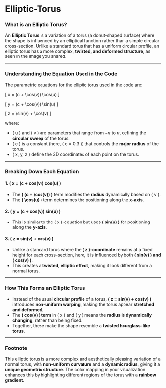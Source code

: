 # Elliptic-Torus

### **What is an Elliptic Torus?**  
An **Elliptic Torus** is a variation of a torus (a donut-shaped surface) where the shape is influenced by an elliptical function rather than a simple circular cross-section. Unlike a standard torus that has a uniform circular profile, an elliptic torus has a more complex, **twisted, and deformed structure**, as seen in the image you shared.

---

### **Understanding the Equation Used in the Code**  

The parametric equations for the elliptic torus used in the code are:

\[
x = (c + \cos(v)) \cos(u)
\]

\[
y = (c + \cos(v)) \sin(u)
\]

\[
z = \sin(v) + \cos(v)
\]

where:  
- \( u \) and \( v \) are parameters that range from −𝜋 to 𝜋, defining the **circular sweep** of the torus.
- \( c \) is a constant (here, \( c = 0.3 \)) that controls the **major radius** of the torus.
- \( x, y, z \) define the 3D coordinates of each point on the torus.

---

### **Breaking Down Each Equation**
#### **1. \( x = (c + cos(v)) cos(u) \)**
- The **\( (c + \cos(v)) \)** term modifies the **radius** dynamically based on \( v \).
- The **\( \cos(u) \)** term determines the positioning along the **x-axis**.

#### **2. \( y = (c + cos(v)) sin(u) \)**
- This is similar to the \( x \)-equation but uses **\( sin(u) \)** for positioning along the **y-axis**.

#### **3. \( z = sin(v) + cos(v) \)**
- Unlike a standard torus where the **\( z \)-coordinate** remains at a fixed height for each cross-section, here, it is influenced by both **\( sin(v) \) and \( cos(v) \)**.
- This creates a **twisted, elliptic effect**, making it look different from a normal torus.

---

### **How This Forms an Elliptic Torus**
- Instead of the usual **circular profile** of a torus, **\( z = sin(v) + cos(v) \)** introduces **non-uniform warping**, making the torus appear **stretched and deformed**.
- The **\( cos(v) \) term** in \( x \) and \( y \) means the **radius is dynamically changing**, rather than being fixed.
- Together, these make the shape resemble a **twisted hourglass-like torus**.

---

### **Footnote**
This elliptic torus is a more complex and aesthetically pleasing variation of a normal torus, with **non-uniform curvature** and a **dynamic radius**, giving it a **unique geometric structure**. The color mapping in your visualization enhances this by highlighting different regions of the torus with a **rainbow gradient**.
